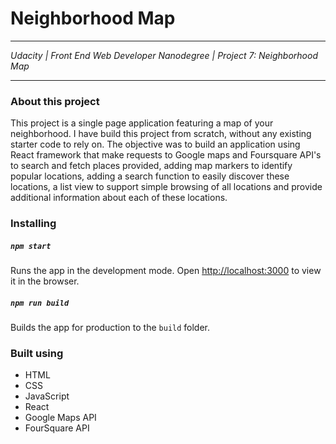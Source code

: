 # Neighborhood Map
***
*Udacity | Front End Web Developer Nanodegree | Project 7: Neighborhood Map*
***

### About this project
This project is a single page application featuring a map of your neighborhood.
I have build this project from scratch, without any existing starter code to rely on.
The objective was to build an application using React framework that make requests to Google maps and Foursquare API's to search and fetch places provided, adding map markers to identify popular locations, adding a search function to easily discover these locations, a list view to support simple browsing of all locations and provide additional information about each of these locations.

### Installing

##### `npm start`

Runs the app in the development mode.
Open [http://localhost:3000](http://localhost:3000) to view it in the browser.

##### `npm run build`

Builds the app for production to the `build` folder.


### Built using

- HTML
- CSS
- JavaScript
- React
- Google Maps API
- FourSquare API